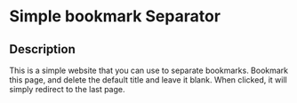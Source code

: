 # Simple bookmark Separator

## Description

This is a simple website that you can use to separate bookmarks. Bookmark this page, and delete the default title and leave it blank. When clicked, it will simply redirect to the last page.